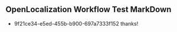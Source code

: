 ## OpenLocalization Workflow Test MarkDown
* 9f21ce34-e5ed-455b-b900-697a7333f152 thanks!

<!--HONumber=Jul16_HO2-->


